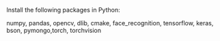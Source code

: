 Install the following packages in Python:

numpy, pandas, opencv, dlib, cmake, face_recognition, tensorflow, keras, bson, pymongo,torch, torchvision
